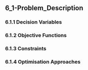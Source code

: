 ## 6_1-Problem_Description

### 6.1.1 Decision Variables

### 6.1.2 Objective Functions

### 6.1.3 Constraints

### 6.1.4 Optimisation Approaches
